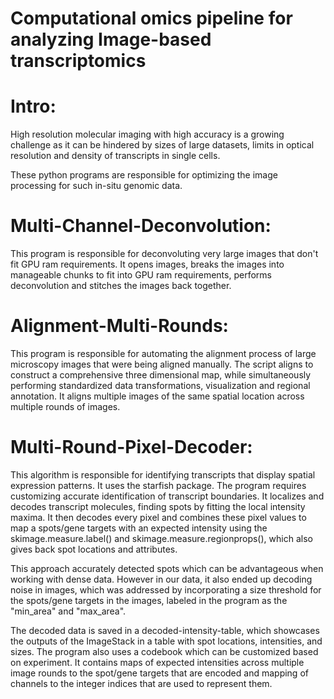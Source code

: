 # Computational omics pipeline for analyzing Image-based transcriptomics

# Intro: 
High resolution molecular imaging with high accuracy is a growing challenge as it can be hindered by sizes of large datasets, limits in optical resolution and density of transcripts in single cells. 

 These python programs are responsible for optimizing the image processing for such in-situ genomic data. 

# Multi-Channel-Deconvolution: 
This program is responsible for deconvoluting very large images that don't fit GPU ram requirements. It opens images, breaks the images into manageable chunks to fit into GPU ram requirements, performs deconvolution and stitches the images back together.

# Alignment-Multi-Rounds: 
This program is responsible for automating the alignment process of large microscopy images that were being aligned manually. The script aligns to construct a comprehensive three dimensional map, while simultaneously performing standardized data transformations, visualization and regional annotation. It aligns multiple images of the same spatial location across multiple rounds of images. 

# Multi-Round-Pixel-Decoder: 
This algorithm is responsible for identifying transcripts that display spatial expression patterns. It uses the starfish package. The program requires customizing accurate identification of transcript boundaries. It localizes and decodes transcript molecules, finding spots by fitting the local intensity maxima. It then decodes every pixel and combines these pixel values to map a spots/gene targets with an expected intensity using the skimage.measure.label() and skimage.measure.regionprops(), which also gives back spot locations and attributes.

This approach accurately detected spots which can be advantageous when working with dense data. However in our data, it also ended up decoding noise in images, which was addressed by incorporating a size threshold for the spots/gene targets in the images, labeled in the program as the "min_area" and "max_area". 

The decoded data is saved in a decoded-intensity-table, which showcases the outputs of the ImageStack in a table with spot locations, intensities, and sizes. The program also uses a codebook which can be customized based on experiment. It contains maps of expected intensities across multiple image rounds to the spot/gene targets that are encoded and mapping of channels to the integer indices that are used to represent them.
